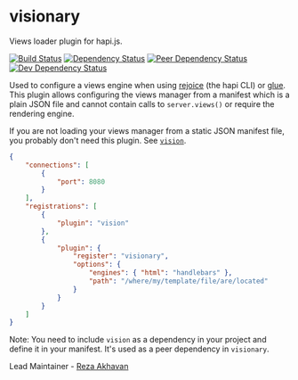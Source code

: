 # visionary

Views loader plugin for hapi.js.

[![Build Status](https://travis-ci.org/hapijs/visionary.svg?branch=master)](https://travis-ci.org/hapijs/visionary)
[![Dependency Status](https://david-dm.org/hapijs/visionary.svg?style=flat)](https://david-dm.org/hapijs/visionary)
[![Peer Dependency Status](https://david-dm.org/hapijs/visionary/peer-status.svg?style=flat)](https://david-dm.org/hapijs/visionary#info=peerDependencies)
[![Dev Dependency Status](https://david-dm.org/hapijs/visionary/dev-status.svg?style=flat)](https://david-dm.org/hapijs/visionary#info=devDependencies)

Used to configure a views engine when using
[rejoice](https://github.com/hapijs/rejoice) (the hapi CLI) or
[glue](https://github.com/hapijs/glue). This plugin allows configuring the
views manager from a manifest which is a plain JSON file and cannot contain
calls to `server.views()` or require the rendering engine.

If you are not loading your views manager from a static JSON manifest file, you
probably don't need this plugin. See [`vision`](https://github.com/hapijs/vision).

```json
{
    "connections": [
        {
            "port": 8080
        }
    ],
    "registrations": [
        {
            "plugin": "vision"
        },
        {
            "plugin": {
                "register": "visionary",
                "options": {
                    "engines": { "html": "handlebars" },
                    "path": "/where/my/template/file/are/located"
                }
            }
        }
    ]
}
```

Note: You need to include `vision` as a dependency in your project and define
it in your manifest. It's used as a peer dependency in `visionary`.

Lead Maintainer - [Reza Akhavan](https://github.com/jedireza)
